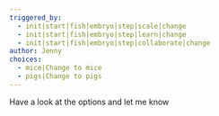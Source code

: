```yaml
---
triggered_by:
  - init|start|fish|embryo|step|scale|change
  - init|start|fish|embryo|step|learn|change
  - init|start|fish|embryo|step|collaborate|change
author: Jenny
choices:
  - mice|Change to mice
  - pigs|Change to pigs
---
```

Have a look at the options and let me know
